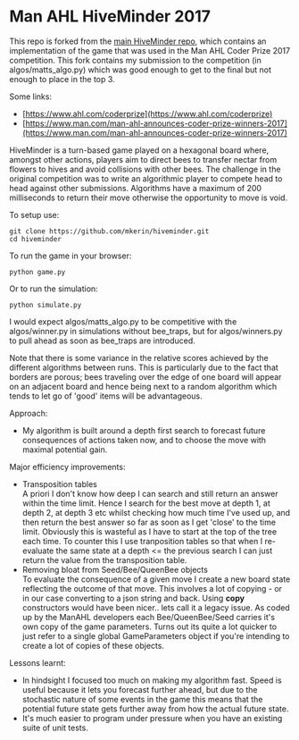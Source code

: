 # Man AHL HiveMinder 2017

This repo is forked from the [main HiveMinder repo](https://github.com/manahl/hiveminder), which contains an implementation of the game that was used in the Man AHL Coder Prize 2017 competition. This fork contains my submission to the competition (in algos/matts_algo.py) which was good enough to get to the final but not enough to place in the top 3.

Some links:
* [https://www.ahl.com/coderprize](https://www.ahl.com/coderprize)
* [https://www.man.com/man-ahl-announces-coder-prize-winners-2017](https://www.man.com/man-ahl-announces-coder-prize-winners-2017)

HiveMinder is a turn-based game played on a hexagonal board where, amongst other actions, players aim to direct bees to transfer nectar from flowers to hives and avoid collisions with other bees. The challenge in the original competition was to write an algorithmic player to compete head to head against other submissions. Algorithms have a maximum of 200 milliseconds to return their move otherwise the opportunity to move is void.

To setup use:

    git clone https://github.com/mkerin/hiveminder.git
    cd hiveminder

To run the game in your browser:

    python game.py

Or to run the simulation:

    python simulate.py

I would expect algos/matts_algo.py to be competitive with the algos/winner.py in simulations without bee_traps, but for algos/winners.py to pull ahead as soon as bee_traps are introduced.

Note that there is some variance in the relative scores achieved by the different algorithms between runs. This is particularly due to the fact that borders are porous; bees traveling over the edge of one board will appear on an adjacent board and hence being next to a random algorithm which tends to let go of 'good' items will be advantageous.

Approach:
* My algorithm is built around a depth first search to forecast future consequences of actions taken now, and to choose the move with maximal potential gain.

Major efficiency improvements:
* Transposition tables  
A priori I don't know how deep I can search and still return an answer within the time limit. Hence I search for the best move at depth 1, at depth 2, at depth 3 etc whilst checking how much time I've used up, and then return the best answer so far as soon as I get 'close' to the time limit. Obviously this is wasteful as I have to start at the top of the tree each time. To counter this I use tranposition tables so that when I re-evaluate the same state at a depth <= the previous search I can just return the value from the transposition table.
* Removing bloat from Seed/Bee/QueenBee objects  
To evaluate the consequence of a given move I create a new board state reflecting the outcome of that move. This involves a lot of copying - or in our case converting to a json string and back. Using __copy__ constructors would have been nicer.. lets call it a legacy issue. As coded up by the ManAHL developers each Bee/QueenBee/Seed carries it's own copy of the game parameters. Turns out its quite a lot quicker to just refer to a single global GameParameters object if you're intending to create a lot of copies of these objects.

Lessons learnt:
* In hindsight I focused too much on making my algorithm fast. Speed is useful because it lets you forecast further ahead, but due to the stochastic nature of some events in the game this means that the potential future state gets further away from how the actual future state.
* It's much easier to program under pressure when you have an existing suite of unit tests.
